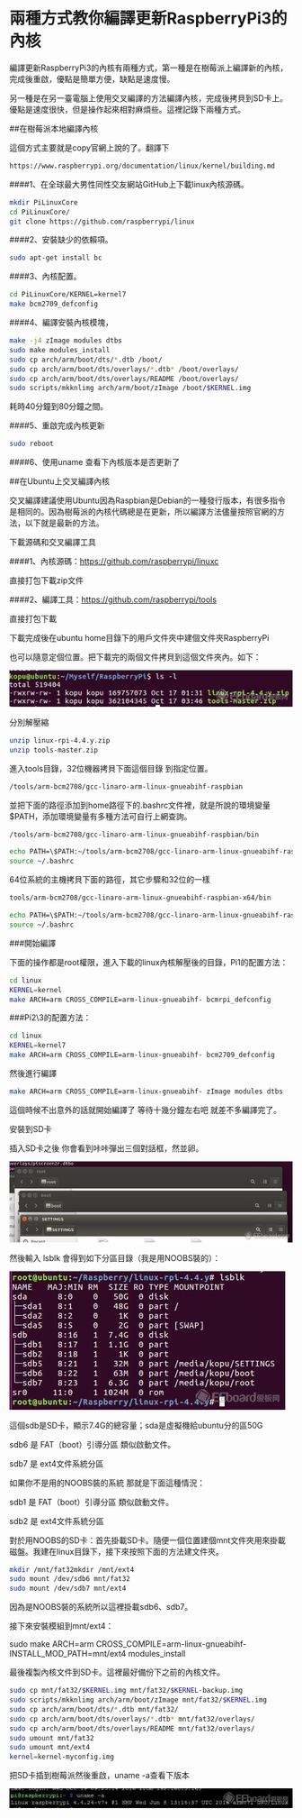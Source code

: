 # 兩種方式教你編譯更新RaspberryPi3的內核


編譯更新RaspberryPi3的內核有兩種方式，第一種是在樹莓派上編譯新的內核，完成後重啟，優點是簡單方便，缺點是速度慢。

另一種是在另一臺電腦上使用交叉編譯的方法編譯內核，完成後拷貝到SD卡上。優點是速度很快，但是操作起來相對麻煩些。這裡記錄下兩種方式。

##在樹莓派本地編譯內核

這個方式主要就是copy官網上說的了。翻譯下

```sh
https://www.raspberrypi.org/documentation/linux/kernel/building.md
```

####1、在全球最大男性同性交友網站GitHub上下載linux內核源碼。

```sh
mkdir PiLinuxCore
cd PiLinuxCore/
git clone https://github.com/raspberrypi/linux
```

####2、安裝缺少的依賴項。

```sh
sudo apt-get install bc
```

####3、內核配置。

```sh
cd PiLinuxCore/KERNEL=kernel7
make bcm2709_defconfig
```
####4、編譯安裝內核模塊，

```sh
make -j4 zImage modules dtbs
sudo make modules_install
sudo cp arch/arm/boot/dts/*.dtb /boot/
sudo cp arch/arm/boot/dts/overlays/*.dtb* /boot/overlays/
sudo cp arch/arm/boot/dts/overlays/README /boot/overlays/
sudo scripts/mkknlimg arch/arm/boot/zImage /boot/$KERNEL.img
```

耗時40分鐘到80分鐘之間。

####5、重啟完成內核更新

```sh
sudo reboot
```

####6、使用uname 查看下內核版本是否更新了

##在Ubuntu上交叉編譯內核

交叉編譯建議使用Ubuntu因為Raspbian是Debian的一種發行版本，有很多指令是相同的。因為樹莓派的內核代碼總是在更新，所以編譯方法儘量按照官網的方法，以下就是最新的方法。

下載源碼和交叉編譯工具

####1、內核源碼：https://github.com/raspberrypi/linuxc

直接打包下載zip文件

####2、編譯工具：https://github.com/raspberrypi/tools

直接打包下載

下載完成後在ubuntu home目錄下的用戶文件夾中建個文件夾RaspberryPi

也可以隨意定個位置。把下載完的兩個文件拷貝到這個文件夾內。如下：



![](images/Fox6YIoyYgV04fGXsnCy0fz-g2q9.jpeg)

分別解壓縮

```sh
unzip linux-rpi-4.4.y.zip
unzip tools-master.zip
```
進入tools目錄，32位機器拷貝下面這個目錄 到指定位置。


```sh
/tools/arm-bcm2708/gcc-linaro-arm-linux-gnueabihf-raspbian
```

並把下面的路徑添加到home路徑下的.bashrc文件裡，就是所說的環境變量$PATH，添加環境變量有多種方法可自行上網查詢。

```sh
/tools/arm-bcm2708/gcc-linaro-arm-linux-gnueabihf-raspbian/bin
```

```sh
echo PATH=\$PATH:~/tools/arm-bcm2708/gcc-linaro-arm-linux-gnueabihf-raspbian/bin >> ~/.bashrc
source ~/.bashrc
```



64位系統的主機拷貝下面的路徑，其它步驟和32位的一樣

```sh
tools/arm-bcm2708/gcc-linaro-arm-linux-gnueabihf-raspbian-x64/bin
```


```sh
echo PATH=\$PATH:~/tools/arm-bcm2708/gcc-linaro-arm-linux-gnueabihf-raspbian-x64/bin >> ~/.bashrc
source ~/.bashrc
```

###開始編譯

下面的操作都是root權限，進入下載的linux內核解壓後的目錄，Pi1的配置方法：

```sh
cd linux
KERNEL=kernel
make ARCH=arm CROSS_COMPILE=arm-linux-gnueabihf- bcmrpi_defconfig
```

###Pi2\3的配置方法：

```sh
cd linux
KERNEL=kernel7
make ARCH=arm CROSS_COMPILE=arm-linux-gnueabihf- bcm2709_defconfig
```

然後進行編譯

```sh
make ARCH=arm CROSS_COMPILE=arm-linux-gnueabihf- zImage modules dtbs
```

這個時候不出意外的話就開始編譯了 等待十幾分鐘左右吧 就差不多編譯完了。

安裝到SD卡

插入SD卡之後 你會看到咔咔彈出三個對話框，然並卵。

![](images/FinNiVzw6hu6rUMJmTRUrkGodoIA.jpeg)

然後輸入 lsblk 會得到如下分區目錄（我是用NOOBS裝的）：


![](images/FnL14ALjpXSt0-UKaeM_qktBT3C1.jpeg)


這個sdb是SD卡，顯示7.4G的總容量；sda是虛擬機給ubuntu分的區50G

sdb6 是 FAT（boot）引導分區 類似啟動文件。

sdb7 是 ext4文件系統分區

如果你不是用的NOOBS裝的系統 那就是下面這種情況：

sdb1 是 FAT（boot）引導分區 類似啟動文件。

sdb2 是 ext4文件系統分區

對於用NOOBS的SD卡：首先掛載SD卡。隨便一個位置建個mnt文件夾用來掛載磁盤。我建在linux目錄下，接下來按照下面的方法建文件夾。

```sh
mkdir /mnt/fat32mkdir /mnt/ext4
sudo mount /dev/sdb6 mnt/fat32
sudo mount /dev/sdb7 mnt/ext4
```

因為是NOOBS裝的系統所以這裡掛載sdb6、sdb7。

接下來安裝模組到mnt/ext4：

sudo make ARCH=arm CROSS_COMPILE=arm-linux-gnueabihf- INSTALL_MOD_PATH=mnt/ext4 modules_install

最後複製內核文件到SD卡。這裡最好備份下之前的內核文件。

```sh
sudo cp mnt/fat32/$KERNEL.img mnt/fat32/$KERNEL-backup.img
sudo scripts/mkknlimg arch/arm/boot/zImage mnt/fat32/$KERNEL.img
sudo cp arch/arm/boot/dts/*.dtb mnt/fat32/
sudo cp arch/arm/boot/dts/overlays/*.dtb* mnt/fat32/overlays/
sudo cp arch/arm/boot/dts/overlays/README mnt/fat32/overlays/
sudo umount mnt/fat32
sudo umount mnt/ext4
kernel=kernel-myconfig.img
```

把SD卡插到樹莓派然後重啟，uname -a查看下版本


![](images/FiCw0yFVxB6d6PNKlqXS1HwqKQBW.jpeg)